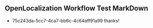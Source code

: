 ## OpenLocalization Workflow Test MarkDown
* 75c243da-5cc7-4ca7-bb6c-4c64aff91a99 thanks!

<!--HONumber=Jul16_HO5-->



